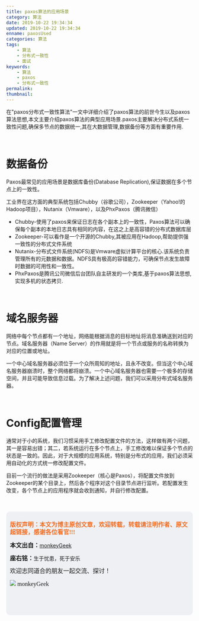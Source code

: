 ```yaml
---
title: paxos算法的应用场景
category: 算法
date: 2019-10-22 19:34:34
updated: 2019-10-22 19:34:34
enname: paxosUsed
categories: 算法
tags:
	- 算法
	- 分布式一致性
	- 面试
keywords:
	- 算法
	- paxos
	- 分布式一致性
permalink:
thumbnail:
---
```


在"paxos分布式一致性算法"一文中详细介绍了paxos算法的前世今生以及paxos算法思想,本文主要介绍paxos算法的典型应用场景.paxos主要解决分布式系统一致性问题,确保多节点的数据统一,其在大数据管理,数据备份等方面有重要作用.

<!--more-->

</br>

# 数据备份

Paxos最常见的应用场景是数据库备份(Database Replication),保证数据在多个节点上的一致性。

工业界在这方面的典型系统包括Chubby（谷歌公司），Zookeeper（Yahoo!的Hadoop项目），Nutanix（Vmware），以及PhxPaxos（腾讯微信）

- Chubby-使用了paxos来保证日志在各个副本上的一致性，Paxos算法可以确保每个副本的本地日志具有相同的内容，在这之上是高容错的分布式数据库层
- Zookeeper-可以看作是一个开源的Chubby,其被应用在Hadoop,帮助提供强一致性的分布式文件系统
- Nutanix-分布式文件系统(NDFS)是Vmware虚拟计算平台的核心.该系统负责管理所有的元数据和数据。NDFS具有极高的容错能力，可确保节点发生故障时数据的可用性和一致性。
- PhxPaxos是腾讯公司微信后台团队自主研发的一个类库,基于paxos算法思想,实现多机的状态拷贝.

</br>

# 域名服务器

网络中每个节点都有一个地址，网络能根据消息的目标地址将消息准确送到对应的节点。域名服务器（Name Server）的作用就是将一个节点或服务的名称转换为对应的位置或地址。

一个中心域名服务器必须位于一个众所周知的地址，且永不改变。但当这个中心域名服务器崩溃时，整个网络都将崩溃。一个中心域名服务器也需要一个极多的存储空间，并且可能导致信息过载。为了解决上述问题，我们可以采用分布式域名服务器。

</br>

# Config配置管理

通常对于小的系统，我们习惯采用手工修改配置文件的方法，这样做有两个问题，其一是容易出错；其二，若系统运行在多个节点上，手工修改难以保证多个节点的状态是一致的。因此，对于大规模的应用系统，特别是分布式的应用，我们必须采用自动化的方式统一修改配置文件。

目前一个流行的做法是采用Zookeeper（核心是Paxos），将配置文件放到Zookeeper的某个目录上，然后各个程序对这个目录节点进行监听。若配置发生改变，各个节点上的应用程序就会收到通知，并自行修改配置。

</br>

</br>

<script>
var _hmt = _hmt || [];
(function() {
  var hm = document.createElement("script");
  hm.src = "https://hm.baidu.com/hm.js?2f798e6b269c8a40f12bef25d7f1876d";
  var s = document.getElementsByTagName("script")[0]; 
  s.parentNode.insertBefore(hm, s);
})();
</script>

<div style="height:260px; background-color:rgb(238,240,244); padding:10px;border-radius:10px;">
    <p style="color:#f36c21;font:bold 16px/20px 'kaiTi';">
      版权声明：本文为博主原创文章，欢迎转载，转载请注明作者、原文超链接，感谢各位看官!!!
    </p>
    <p>
      <span style="font:bold 16px/20px 'kaiTi';">本文出自：</span><a href="https://monkeyGeek369.github.io">monkeyGeek</a> 
    </p>
    <p>
      <span style="font:bold 16px/20px 'kaiTi';">座右铭：</span><span>生于忧患，死于安乐</span> 
    </p>
    <p>
      <span style="font:16px/20px 'kaiTi';">欢迎志同道合的朋友一起交流、探讨！</span> 
    </p>
    <img style="height:auto; width:auto;flot:left;" src="../../../../image/monkey64.png" /><span style="font:16px/20px 'kaiTi';flot:left;">   monkeyGeek</span>



